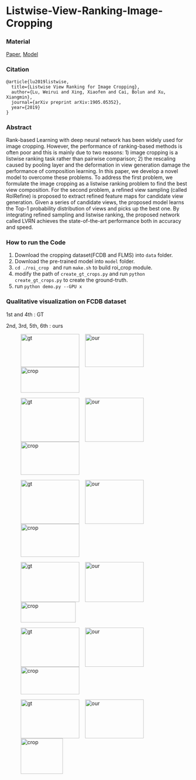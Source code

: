 # Listwise-View-Ranking-Image-Cropping

### Material
[Paper](https://arxiv.org/pdf/1905.05352.pdf), [Model]()

### Citation
```
@article{lu2019listwise,
  title={Listwise View Ranking for Image Cropping},
  author={Lu, Weirui and Xing, Xiaofen and Cai, Bolun and Xu, Xiangmin},
  journal={arXiv preprint arXiv:1905.05352},
  year={2019}
}
```

### Abstract
Rank-based Learning with deep neural network has been widely used for image cropping. However, the performance of ranking-based methods is often poor and this is mainly due to two reasons: 1) image cropping is a listwise ranking task rather than pairwise comparison; 2) the rescaling caused by pooling layer and the deformation in view generation damage the performance of composition learning. In this paper, we develop a novel model to overcome these problems. To address the first problem, we formulate the image cropping as a listwise ranking problem to find the best view composition. For the second problem, a refined view sampling (called RoIRefine) is proposed to extract refined feature maps for candidate view generation. Given a series of candidate views, the proposed model learns the Top-1 probability distribution of views and picks up the best one. By integrating refined sampling and listwise ranking, the proposed network called LVRN achieves the state-of-the-art performance both in accuracy and speed.

### How to run the Code
1. Download the cropping dataset(FCDB and FLMS) into ``data`` folder.
2. Download the pre-trained model into ``model`` folder. 
3. ``cd ./roi_crop `` and run ``make.sh`` to build roi_crop module.
4. modify the path of ``create_gt_crops.py`` and run ``python create_gt_crops.py`` to create the ground-truth.
5. run ``python demo.py --GPU x``

### Qualitative visualization on FCDB dataset
1st and 4th : GT 

2nd, 3rd, 5th, 6th : ours 
<figure class="third">
<img width= "160px" height = "90px"  src="https://github.com/luwr1022/listwise-view-ranking/blob/master/images/0_gt.jpg"     alt="gt" align=center />&nbsp; &nbsp; <img width= "160px" height = "90px"  src="https://github.com/luwr1022/listwise-view-ranking/blob/master/images/0_our.jpg"    alt="our" align=center />&nbsp; &nbsp; <img width= "160px" height = "70px"  src="https://github.com/luwr1022/listwise-view-ranking/blob/master/images/0_crop.jpg"   alt="crop" align=center />
</figure>

<figure class="third">
<img width= "160px" height = "120px" src="https://github.com/luwr1022/listwise-view-ranking/blob/master/images/38_gt.jpg"    alt="gt" align=center />&nbsp; &nbsp; <img width= "160px" height = "120px" src="https://github.com/luwr1022/listwise-view-ranking/blob/master/images/38_our.jpg"   alt="our" align=center />&nbsp; &nbsp; <img width= "160px" height = "90px"  src="https://github.com/luwr1022/listwise-view-ranking/blob/master/images/38_crop.jpg"  alt="crop" align=center />
</figure>

<figure class="third">
<img width= "160px" height = "120px" src="https://github.com/luwr1022/listwise-view-ranking/blob/master/images/28_gt.jpg"    alt="gt" align=center />&nbsp; &nbsp; <img width= "160px" height = "120px" src="https://github.com/luwr1022/listwise-view-ranking/blob/master/images/28_our.jpg"   alt="our" align=center />&nbsp; &nbsp; <img width= "160px" height = "90px"  src="https://github.com/luwr1022/listwise-view-ranking/blob/master/images/28_crop.jpg"  alt="crop" align=center />
</figure>

<figure class="third">
<img width= "160px" height = "109px" src="https://github.com/luwr1022/listwise-view-ranking/blob/master/images/168_gt.jpg"   alt="gt" align=center />&nbsp; &nbsp; <img width= "160px" height = "109px" src="https://github.com/luwr1022/listwise-view-ranking/blob/master/images/168_our.jpg"  alt="our" align=center />&nbsp; &nbsp; <img width= "150px" height = "56px"  src="https://github.com/luwr1022/listwise-view-ranking/blob/master/images/168_crop.jpg" alt="crop" align=center />
</figure>

<figure class="third">
<img width= "160px" height = "107px" src="https://github.com/luwr1022/listwise-view-ranking/blob/master/images/29_gt.jpg"    alt="gt" align=center />&nbsp; &nbsp; <img width= "160px" height = "107px" src="https://github.com/luwr1022/listwise-view-ranking/blob/master/images/29_our.jpg"   alt="our" align=center />&nbsp; &nbsp; <img width= "160px" height = "75px"  src="https://github.com/luwr1022/listwise-view-ranking/blob/master/images/29_crop.jpg"  alt="crop" align=center />
</figure>

<figure class="third">
<img width= "160px" height = "106px" src="https://github.com/luwr1022/listwise-view-ranking/blob/master/images/183_gt.jpg"   alt="gt" align=center />&nbsp; &nbsp; <img width= "160px" height = "106px" src="https://github.com/luwr1022/listwise-view-ranking/blob/master/images/183_our.jpg"  alt="our" align=center />&nbsp; &nbsp; <img width= "115px" height = "97px"  src="https://github.com/luwr1022/listwise-view-ranking/blob/master/images/183_crop.jpg" alt="crop" align=center />
</figure>
